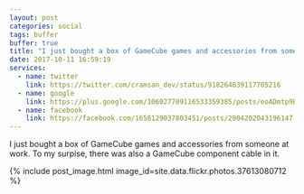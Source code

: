 ```yaml
---
layout: post
categories: social
tags: buffer
buffer: true
title: "I just bought a box of GameCube games and accessories from someone at work. To my surpise, there was also a GameCube component cable in it."
date: 2017-10-11 16:59:19
services: 
  - name: twitter
    link: https://twitter.com/cramsan_dev/status/918264839117705216
  - name: google
    link: https://plus.google.com/106027709116533359385/posts/eoADmtp9Bcd
  - name: facebook
    link: https://facebook.com/1658129037803451/posts/2004202043196147
---
```


I just bought a box of GameCube games and accessories from someone at work. To my surpise, there was also a GameCube component cable in it.

{% include post_image.html image_id=site.data.flickr.photos.37613080712 %}
